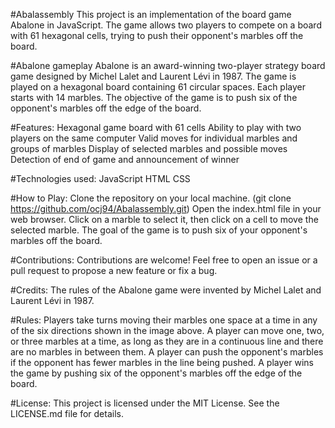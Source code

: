 #Abalassembly
This project is an implementation of the board game Abalone in JavaScript. The game allows two players to compete on a board with 61 hexagonal cells, trying to push their opponent's marbles off the board.


#Abalone gameplay
Abalone is an award-winning two-player strategy board game designed by Michel Lalet and Laurent Lévi in 1987. The game is played on a hexagonal board containing 61 circular spaces. Each player starts with 14 marbles. The objective of the game is to push six of the opponent's marbles off the edge of the board.

#Features:
Hexagonal game board with 61 cells
Ability to play with two players on the same computer
Valid moves for individual marbles and groups of marbles
Display of selected marbles and possible moves
Detection of end of game and announcement of winner

#Technologies used:
JavaScript
HTML
CSS


#How to Play:
Clone the repository on your local machine. (git clone https://github.com/ocj94/Abalassembly.git)
Open the index.html file in your web browser.
Click on a marble to select it, then click on a cell to move the selected marble.
The goal of the game is to push six of your opponent's marbles off the board.

#Contributions:
Contributions are welcome! Feel free to open an issue or a pull request to propose a new feature or fix a bug.

#Credits:
The rules of the Abalone game were invented by Michel Lalet and Laurent Lévi in 1987.

#Rules:
Players take turns moving their marbles one space at a time in any of the six directions shown in the image above.
A player can move one, two, or three marbles at a time, as long as they are in a continuous line and there are no marbles in between them.
A player can push the opponent's marbles if the opponent has fewer marbles in the line being pushed.
A player wins the game by pushing six of the opponent's marbles off the edge of the board.

#License:
This project is licensed under the MIT License. See the LICENSE.md file for details.
